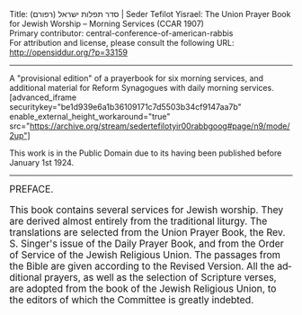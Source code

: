<html>
<head></head>
<body>
Title: סדר תפלות ישראל (רפורם)‏ | Seder Tefilot Yisrael: The Union Prayer Book for Jewish Worship – Morning Services (CCAR 1907)<br />
Primary contributor: central-conference-of-american-rabbis<br />
For attribution and license, please consult the following URL: <a href="http://opensiddur.org/?p=33159">http://opensiddur.org/?p=33159</a>
<p />
<hr />

A "provisional edition" of a prayerbook for six morning services, and additional material for Reform Synagogues with daily morning services.
&nbsp;
[advanced_iframe securitykey="be1d939e6a1b36109171c7d5503b34cf9147aa7b" enable_external_height_workaround="true" src="https://archive.org/stream/sedertefilotyir00rabbgoog#page/n9/mode/2up"]


This work is in the Public Domain due to its having been published before January 1st 1924.

<hr />

<div class="english" lang="en" style="font-size: 1.2em;">
PREFACE.

This book contains several services for Jewish worship. They are derived almost entirely from the traditional liturgy. The translations are selected from the Union Prayer Book, the Rev. S. Singer's issue of the Daily Prayer Book, and from the Order of Service of the Jewish Religious Union. The passages from the Bible are given according to the Revised Version. All the additional prayers, as well as the selection of Scripture verses, are adopted from the book of the Jewish Religious Union, to the editors of which the Committee is greatly indebted. 
</div>

&nbsp;
</body>
</html>